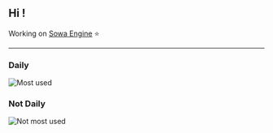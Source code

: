 ## Hi !

Working on [Sowa Engine](https://github.com/sowaengine/sowa) ⭐
<hr>

### Daily
![Most used](https://skillicons.dev/icons?i=cpp,go)

### Not Daily
![Not most used](https://skillicons.dev/icons?i=py,godot,blender,svelte)



<!-- ![languages](https://github-readme-stats.vercel.app/api/top-langs/?username=lexographics&theme=dracula) -->
<!-- ![languages](https://github-readme-stats.vercel.app/api/top-langs/?username=Lexographics&layout=compact&bg_color=110,2e739dbb,535360bb,274050bb,2e2e2ebb&theme=vue&text_color=ffffff) -->


<!--
**Lexographics/Lexographics** is a ✨ _special_ ✨ repository because its `README.md` (this file) appears on your GitHub profile.

Here are some ideas to get you started:

- 🔭 I’m currently working on ...
- 🌱 I’m currently learning ...
- 👯 I’m looking to collaborate on ...
- 🤔 I’m looking for help with ...
- 💬 Ask me about ...
- 📫 How to reach me: ...
- 😄 Pronouns: ...
- ⚡ Fun fact: ...
-->
